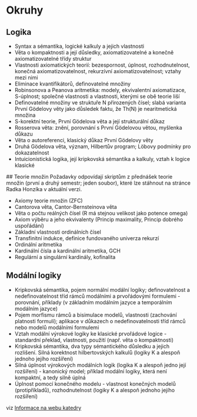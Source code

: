 # Okruhy

## Logika
* Syntax a sémantika, logické kalkuly a jejich vlastnosti
* Věta o kompaktnosti a její důsledky, axiomatizovatelné a konečně axiomatizovatelné třídy struktur
* Vlastnosti axiomatických teorií: bezespornost, úplnost, rozhodnutelnost, konečná axiomatizovatelnost, rekurzívní axiomatizovatelnost; vztahy mezi nimi
* Eliminace kvantifikátorů, definovatelné množiny
* Robinsonova a Peanova aritmetika: modely, ekvivalentní axiomatizace, S-úplnost; společné vlastnosti a vlastnosti, kterými se obě teorie liší
* Definovatelné množiny ve struktuře N přirozených čísel; slabá varianta První Gödelovy věty jako důsledek faktu, že Th(N) je nearitmetická množina
* S-korektní teorie, První Gödelova věta a její strukturální důkaz
* Rosserova věta: znění, porovnání s První Gödelovou větou, myšlenka důkazu
* Věta o autoreferenci, klasický důkaz První Gödelovy věty
* Druhá Gödelova věta, význam, Hilbertův program; Löbovy podmínky pro dokazatelnost
* Intuicionistická logika, její kripkovská sémantika a kalkuly, vztah k logice klasické

## Teorie množin
Požadavky odpovídají skriptům z přednášek teorie množin (první a druhý semestr; jeden soubor), které lze stáhnout na stránce Radka Honzíka v aktuální verzi.

* Axiomy teorie množin (ZFC)
* Cantorova věta, Cantor-Bernsteinova věta
* Věta o počtu reálných čísel (R má stejnou velikost jako potence omega)
* Axiom výběru a jeho ekvivalenty (Princip maximality, Princip dobrého uspořádání)
* Základní vlastnosti ordinálních čísel
* Transfinitní indukce, definice fundovaného univerza rekurzí
* Ordinální aritmetika
* Kardinální čísla a kardinální aritmetika, GCH
* Regulární a singulární kardinály, kofinalita


## Modální logiky
* Kripkovská sémantika, pojem normální modální logiky; definovatelnost a nedefinovatelnost tříd rámců modálními a prvořádovými formulemi - porovnání, příklady (v základním modálním jazyce a temporálním modálním jazyce)
* Pojem morfismu rámců a bisimulace modelů, vlastnosti (zachování platnosti formulí); aplikace v důkazech o nedefinovatelnosti tříd rámců nebo modelů modálními formulemi
* Vztah modální výrokové logiky ke klasické prvořádové logice - standardní překlad, vlastnosti, použití (např. věta o kompaktnosti)
* Kripkovská sémantika, dva typy sémantického důsledku a jejich rozlišení. Silná korektnost hilbertovských kalkulů (logiky K a alespoň jednoho jejího rozšíření)
* Silná úplnost výrokových modálních logik (logika K a alespoň jedno její rozšíření) - kanonický model; příklad modální logiky, která není kompaktní, a tedy silně úplná
* Úplnost pomocí konečného modelu - vlastnost konečných modelů (protipříkladů), rozhodnutelnost (logiky K a alespoň jednoho jejího rozšíření)


viz [Informace na webu katedry](http://logika.ff.cuni.cz/bakalarska-zkouska)
